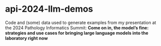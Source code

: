 # api-2024-llm-demos

Code and (some) data used to generate examples from my presentation at
the 2024 Pathology Informatics Summit: **Come on in, the model’s fine:
strategies and use cases for bringing large language models into the
laboratory right now**

